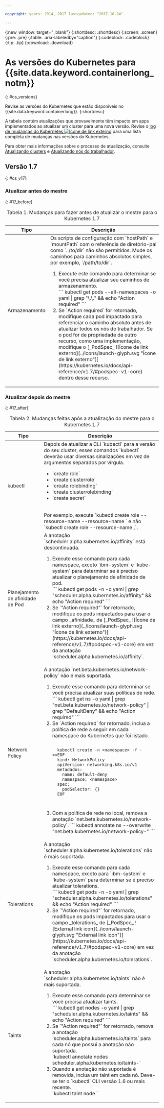 ```yaml
---

copyright: years: 2014, 2017 lastupdated: "2017-10-24"

---
```


{:new_window: target="_blank"}
{:shortdesc: .shortdesc}
{:screen: .screen}
{:pre: .pre}
{:table: .aria-labeledby="caption"}
{:codeblock: .codeblock}
{:tip: .tip}
{:download: .download}

# As versões do Kubernetes para {{site.data.keyword.containerlong_notm}}
{: #cs_versions}

Revise as versões do Kubernetes que estão disponíveis no {{site.data.keyword.containerlong}}.
{:shortdesc}

A tabela contém atualizações que provavelmente têm impacto em apps implementados ao atualizar um cluster para uma nova versão. Revise o [log de mudanças do Kubernetes ![Ícone de link externo](../icons/launch-glyph.svg "Icone de link externo")](https://github.com/kubernetes/kubernetes/blob/master/CHANGELOG.md) para uma lista completa de mudanças nas versões do Kubernetes.

Para obter mais informações sobre o processo de atualização, consulte [Atualizando clusters](cs_cluster.html#cs_cluster_update) e [Atualizando nós do trabalhador](cs_cluster.html#cs_cluster_worker_update).



## Versão 1.7
{: #cs_v17}

### Atualizar antes do mestre
{: #17_before}

<table summary="Atualizações do Kubernetes para as versões 1.7 e 1.6">
<caption>Tabela 1. Mudanças para fazer antes de atualizar o mestre para o Kubernetes 1.7</caption>
<thead>
<tr>
<th>Tipo</th>
<th>Descrição
</tr>
</thead>
<tbody>
<tr>
<td>Armazenamento</td>
<td>Os scripts de configuração com `hostPath` e `mountPath` com o referência de diretório-pai como `../to/dir` não são permitidos. Mude os caminhos para caminhos absolutos simples, por exemplo, `/path/to/dir`.
<ol>
  <li>Execute este comando para determinar se você precisa atualizar seu caminhos de armazenamento.</br>
  ```
  kubectl get pods --all-namespaces -o yaml | grep "\.\." && echo "Action required"
  ```
  </br>

  <li>Se `Action required` for retornado, modifique cada pod impactado para referenciar o caminho absoluto antes de atualizar todos os nós do trabalhador. Se o pod for de propriedade de outro recurso, como uma implementação, modifique o [_PodSpec_ ![Ícone de link externo](../icons/launch-glyph.svg "Ícone de link externo")](https://kubernetes.io/docs/api-reference/v1.7/#podspec-v1-core) dentro desse recurso.
</ol>
</td>
</tr>
</tbody>
</table>

### Atualizar depois do mestre
{: #17_after}

<table summary="Atualizações do Kubernetes para as versões 1.7 e 1.6">
<caption>Tabela 2. Mudanças feitas após a atualização do mestre para o Kubernetes 1.7</caption>
<thead>
<tr>
<th>Tipo</th>
<th>Descrição
</tr>
</thead>
<tbod>
<tr>
<td>kubectl</td>
<td>Depois de atualizar a CLI `kubectl` para a versão do seu cluster, esses comandos `kubectl` deverão usar diversas sinalizações em vez de argumentos separados por vírgula. <ul>
 <li>`create role`
 <li>`create clusterrole`
 <li>`create rolebinding`
 <li>`create clusterrolebinding`
 <li>`create secret`
 </ul>
</br>  Por exemplo, execute `kubectl create role --resource-name <x> --resource-name <y>` e não `kubectl create role --resource-name <x>,<y>`.</td>
</tr>
<tr>
<td>Planejamento de afinidade de Pod</td>
<td> A anotação `scheduler.alpha.kubernetes.io/affinity` está descontinuada.
<ol>
  <li>Execute esse comando para cada namespace, exceto `ibm-system` e `kube-system` para determinar se é preciso atualizar o planejamento de afinidade de pod.</br>
  ```
  kubectl get pods -n <namespace> -o yaml | grep "scheduler.alpha.kubernetes.io/affinity" && echo "Action required"
  ```
  </br>
  <li>Se `"Action required"` for retornado, modifique os pods impactados para usar o campo _afinidade_ de [_PodSpec_ ![Ícone de link externo](../icons/launch-glyph.svg "Ícone de link externo")](https://kubernetes.io/docs/api-reference/v1.7/#podspec-v1-core) em vez da anotação `scheduler.alpha.kubernetes.io/affinity`.
</ol>
</tr>
<tr>
<td>Network Policy</td>
<td>A anotação `net.beta.kubernetes.io/network-policy` não é mais suportada.
<ol>
  <li>Execute esse comando para determinar se você precisa atualizar suas políticas de rede.</br>
  ```
  kubectl get ns -o yaml | grep "net.beta.kubernetes.io/network-policy" | grep "DefaultDeny" && echo "Action required"
  ```
  <li>Se `Action required` for retornado, inclua a política de rede a seguir em cada namespace do Kubernetes que foi listado.</br>

  <pre class="codeblock">
  <code>
  kubectl create -n &lt;namespace&gt; -f - &lt;&lt;EOF
  kind: NetworkPolicy
  apiVersion: networking.k8s.io/v1
  metadados:
    name: default-deny
    namespace: &lt;namespace&gt;
  spec:
    podSelector: {}
  EOF
  </code>
  </pre>

  <li> Com a política de rede no local, remova a anotação `net.beta.kubernetes.io/network-policy`.
  ```
  kubectl annotate ns <namespace> --overwrite "net.beta.kubernetes.io/network-policy-"
  ```
  </ol>
</tr>
<tr>
<td>Tolerations</td>
<td>A anotação `scheduler.alpha.kubernetes.io/tolerations` não é mais suportada.
<ol>
  <li>Execute esse comando para cada namespace, exceto para `ibm-system` e `kube-system` para determinar se é preciso atualizar tolerations.</br>
  ```
  kubectl get pods -n <namespace> -o yaml | grep "scheduler.alpha.kubernetes.io/tolerations" && echo "Action required"
  ```
  </br>

  <li>Se `"Action required"` for retornado, modifique os pods impactados para usar o campo _tolerations_ de [_PodSpec_ ![External link icon](../icons/launch-glyph.svg "External link icon")](https://kubernetes.io/docs/api-reference/v1.7/#podspec-v1-core) em vez da anotação `scheduler.alpha.kubernetes.io/tolerations`.
</ol>
</tr>
<tr>
<td>Taints</td>
<td>A anotação `scheduler.alpha.kubernetes.io/taints` não é mais suportada.
<ol>
  <li>Execute esse comando para determinar se você precisa atualizar taints. </br>
  ```
  kubectl get nodes -o yaml | grep "scheduler.alpha.kubernetes.io/taints" && echo "Action required"
  ```
  <li>Se `"Action required"` for retornado, remova a anotação `scheduler.alpha.kubernetes.io/taints` para cada nó que possui a anotação não suportada.</br>
  `kubectl annotate nodes <node> scheduler.alpha.kubernetes.io/taints-`
  <li>Quando a anotação não suportada é removida, inclua um taint em cada nó. Deve-se ter o `kubectl` CLI versão 1.6 ou mais recente.</br>
  `kubectl taint node <node> <taint>`
  </ol>
</tr>
</tbody>
</table></staging>
